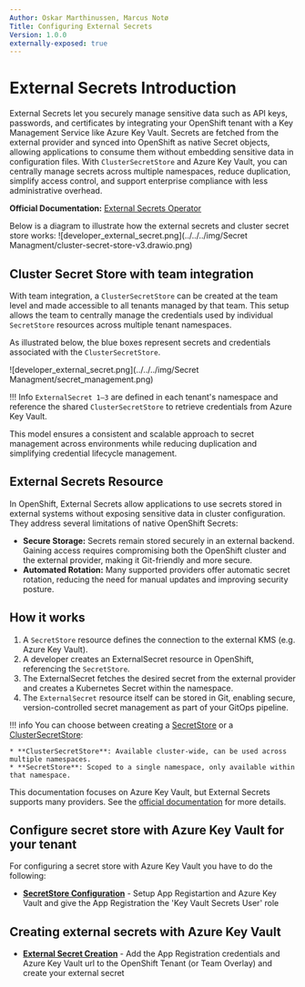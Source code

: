 ```yaml
---
Author: Oskar Marthinussen, Marcus Notø
Title: Configuring External Secrets
Version: 1.0.0
externally-exposed: true
--- 
```


# External Secrets Introduction

External Secrets let you securely manage sensitive data such as API keys, passwords, and certificates by integrating your OpenShift tenant with a Key Management Service like Azure Key Vault. Secrets are fetched from the external provider and synced into OpenShift as native Secret objects, allowing applications to consume them without embedding sensitive data in configuration files. With `ClusterSecretStore` and Azure Key Vault, you can centrally manage secrets across multiple namespaces, reduce duplication, simplify access control, and support enterprise compliance with less administrative overhead.

**Official Documentation:** [External Secrets Operator](https://external-secrets.io/latest/)

Below is a diagram to illustrate how the external secrets and cluster secret store works:
![developer_external_secret.png](../../../img/Secret Managment/cluster-secret-store-v3.drawio.png)

## Cluster Secret Store with team integration

With team integration, a `ClusterSecretStore` can be created at the team level and made accessible to all tenants managed by that team. This setup allows the team to centrally manage the credentials used by individual `SecretStore` resources across multiple tenant namespaces.

As illustrated below, the blue boxes represent secrets and credentials associated with the `ClusterSecretStore`.

![developer_external_secret.png](../../../img/Secret Managment/secret_management.png)

!!! Info
    `ExternalSecret 1–3` are defined in each tenant's namespace and reference the shared `ClusterSecretStore` to retrieve credentials from Azure Key Vault. 

This model ensures a consistent and scalable approach to secret management across environments while reducing duplication and simplifying credential lifecycle management.



## External Secrets Resource

In OpenShift, External Secrets allow applications to use secrets stored in external systems without exposing sensitive data in cluster configuration. They address several limitations of native OpenShift Secrets:

* **Secure Storage:** Secrets remain stored securely in an external backend. Gaining access requires compromising both the OpenShift cluster and the external provider, making it Git-friendly and more secure.
* **Automated Rotation:** Many supported providers offer automatic secret rotation, reducing the need for manual updates and improving security posture.

## How it works
1. A `SecretStore` resource defines the connection to the external KMS (e.g. Azure Key Vault).
2. A developer creates an ExternalSecret resource in OpenShift, referencing the `SecretStore`.
3. The ExternalSecret fetches the desired secret from the external provider and creates a Kubernetes Secret within the namespace.
4. The `ExternalSecret` resource itself can be stored in Git, enabling secure, version-controlled secret management as part of your GitOps pipeline.

!!! info
    You can choose between creating a <ins>SecretStore</ins> or a <ins>ClusterSecretStore</ins>:

    * **ClusterSecretStore**: Available cluster-wide, can be used across multiple namespaces.
    * **SecretStore**: Scoped to a single namespace, only available within that namespace.

This documentation focuses on Azure Key Vault, but External Secrets supports many providers. See the [official documentation](https://external-secrets.io/latest/) for more details.

## Configure secret store with Azure Key Vault for your tenant

For configuring a secret store with Azure Key Vault you have to do the following:

- [**SecretStore Configuration**](configuration-secretstore.md) - Setup App Registartion and Azure Key Vault and give the App Registration the 'Key Vault Secrets User' role

## Creating external secrets with Azure Key Vault

- [**External Secret Creation**](creating-external-secrets.md) - Add the App Registration credentials and Azure Key Vault url to the OpenShift Tenant (or Team Overlay) and create your external secret